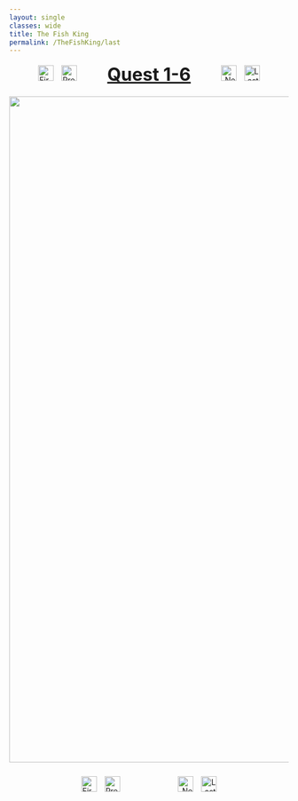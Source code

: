 ```yaml
---
layout: single
classes: wide
title: The Fish King
permalink: /TheFishKing/last
---
```

<div style="text-align:center">
    <a href="/TheFishKing/" style="text-decoration:none">
        <img style="height:28px; text-align:left; margin:1%" src="/assets/Misc/first.jpg" alt="First">
    </a>
    <a href="/TheFishKing/1-5" style="text-decoration:none">
        <img style="height:28px; text-align:left; margin-left:1%; margin-right:10%" src="/assets/Misc/prev.jpg" alt="Previous">
    </a>
    <font size="6"><u><b>Quest 1-6</b></u></font>
    <a href="/TheFishKing/1-7" style="text-decoration:none">
        <img style="height:28px; text-align:right; margin-left:10%; margin-right:1%" src="/assets/Misc/next.jpg" alt="Next">
    </a>
    <a href="/TheFishKing/last" style="text-decoration:none">
        <img style="height:28px; text-align:right; margin:1%" src="/assets/Misc/last.jpg" alt="Last">
    </a>
</div>

<div style="text-align:center; padding-top:20px;padding-bottom:20px">
    <img style="width:1200px" src="/assets/TheFishKing/6.png" alt="The Fish King">
</div>

<div style="text-align:center">
    <a href="/TheFishKing/" style="text-decoration:none">
        <img style="height:28px; text-align:left; margin:1%" src="/assets/Misc/first.jpg" alt="First">
    </a>
    <a href="/TheFishKing/1-5" style="text-decoration:none">
        <img style="height:28px; text-align:left; margin-left:1%; margin-right:10%" src="/assets/Misc/prev.jpg" alt="Previous">
    </a>
    <a href="/TheFishKing/last" style="text-decoration:none">
        <img style="height:28px; text-align:right; margin-left:10%; margin-right:1%" src="/assets/Misc/next.jpg" alt="Next">
    </a>
    <a href="/TheFishKing/last" style="text-decoration:none">
        <img style="height:28px; text-align:right; margin:1%" src="/assets/Misc/last.jpg" alt="Last">
    </a>
</div>
